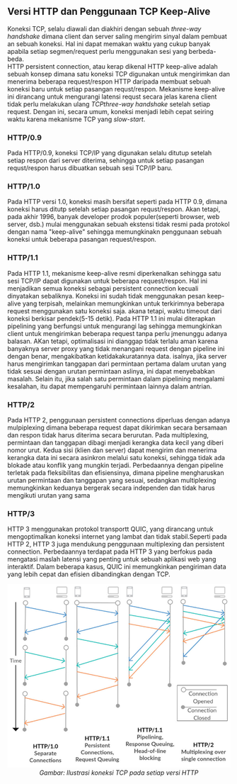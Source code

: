 ## Versi HTTP dan Penggunaan TCP Keep-Alive
Koneksi TCP, selalu diawali dan diakhiri dengan sebuah *three-way handshake* dimana client dan server saling mengirim sinyal dalam pembuat an sebuah koneksi. Hal ini dapat memakan waktu yang cukup banyak apabila setiap segmen/request perlu menggunakan sesi yang berbeda-beda.<br>
HTTP persistent connection, atau kerap dikenal HTTP keep-alive adalah sebuah konsep dimana satu koneksi TCP digunakan untuk mengirimkan dan menerima beberapa request/respon HTTP daripada membuat sebuah koneksi baru untuk setiap pasangan requst/respon.
Mekanisme keep-alive ini dirancang untuk mengurangi latensi requst secara jelas karena client tidak perlu melakukan ulang *TCPthree-way handshake* setelah setiap request. Dengan ini, secara umum, koneksi menjadi lebih cepat seiring waktu karena mekanisme TCP yang  *slow-start*.

### HTTP/0.9
Pada HTTP/0.9, koneksi TCP/IP yang digunakan selalu ditutup setelah setiap respon dari server diterima, sehingga untuk setiap pasangan requst/respon harus dibuatkan sebuah sesi TCP/IP baru.

### HTTP/1.0
Pada HTTP versi 1.0, koneksi masih bersifat seperti pada HTTP 0.9, dimana koneksi harus ditutp setelah setiap pasangan requst/respon. Akan tetapi, pada akhir 1996, banyak developer prodok populer(seperti browser, web server, dsb.) mulai menggunakan sebuah ekstensi tidak resmi pada protokol dengan nama "keep-alive" sehingga memungkinakn penggunaan sebuah koneksi untuk beberapa pasangan request/respon.

### HTTP/1.1
Pada HTTP 1.1, mekanisme keep-alive resmi diperkenalkan sehingga satu sesi TCP/IP dapat digunakan untuk beberapa request/respon. Hal ini menjadikan semua koneksi sebagai persistent connection kecuali dinyatakan sebaliknya. Koneksi ini sudah tidak menggunakan pesan keep-alive yang terpisah, melainkan memungkinkan untuk terkirimnya beberapa request menggunakan satu koneksi saja. akana tetapi, waktu timeout dari koneksi berkisar pendek(5-15 detik).
Pada HTTP 1.1 ini mulai diterapkan pipelining yang berfungsi untuk mengurangi lag sehingga memungkinkan client untuk mengirimkan beberapa request tanpa perlu jmenunggu adanya balasan. AKan tetapi, optimalisasi ini dianggap tidak terlalu aman karena banyaknya server proxy yang tidak menangani request dengan pipeline ini dengan benar, mengakibatkan ketidakakuratannya data. isalnya, jika server harus mengirimkan tanggapan dari permintaan pertama dalam urutan yang tidak sesuai dengan urutan permintaan aslinya, ini dapat menyebabkan masalah. Selain itu, jika salah satu permintaan dalam pipelining mengalami kesalahan, itu dapat mempengaruhi permintaan lainnya dalam antrian.

### HTTP/2
Pada HTTP 2, penggunaan persistent connections diperluas dengan adanya mulpiplexing dimana beberapa request dapat dikirimkan secara bersamaan dan respon tidak harus diterima secara berurutan.
Pada multiplexing, permintaan dan tanggapan dibagi menjadi kerangka data kecil yang diberi nomor urut. Kedua sisi (klien dan server) dapat mengirim dan menerima kerangka data ini secara asinkron melalui satu koneksi, sehingga tidak ada blokade atau konflik yang mungkin terjadi. Perbedaannya dengan pipeline terletak pada fleksibilitas dan efisiensinya, dimana pipeline mengharuskan urutan permintaan dan tanggapan yang sesuai, sedangkan multiplexing memungkinkan keduanya bergerak secara independen dan tidak harus mengikuti urutan yang sama

### HTTP/3
HTTP 3 menggunakan protokol transportt QUIC, yang dirancang untuk mengoptimalkan koneksi internet yang lambat dan tidak stabil.Seperti pada HTTP 2, HTTP 3 juga mendukung penggunaan multiplexing dan persistent connection. Perbedaannya terdapat pada HTTP 3 yang berfokus pada mengatasi maslah latensi yang penting untuk sebuah aplikasi web yang interaktif. Dalam beberapa kasus, QUIC ini memungkinkan pengiriman data yang lebih cepat dan efisien dibandingkan dengan TCP.
<p align="center">
<img src="../assets/http-versions.png" alt="ilustrasi koneksi TCP pada setiap veri HTTP">
<i>Gambar: Ilustrasi koneksi TCP pada setiap versi HTTP</i>
</p>